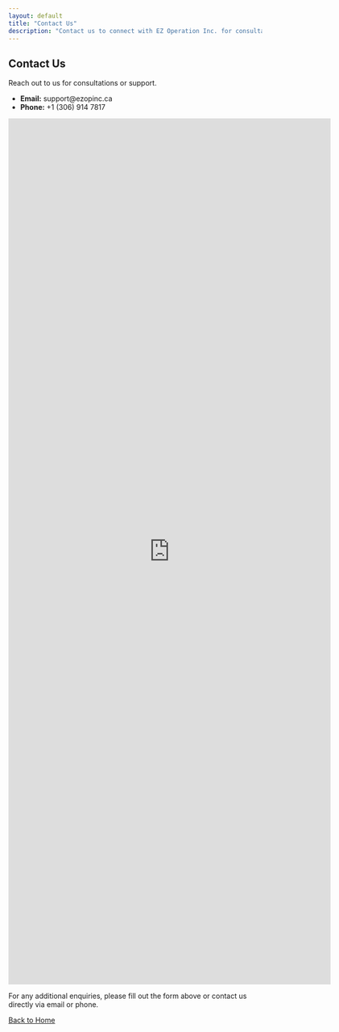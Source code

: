```yaml
---
layout: default
title: "Contact Us"
description: "Contact us to connect with EZ Operation Inc. for consultations or support."
---
```


<div class="container text-center py-5">
  <h2>Contact Us</h2>
  <p>Reach out to us for consultations or support.</p>
  <ul class="list-unstyled">
    <li><strong>Email:</strong> support@ezopinc.ca</li>
    <li><strong>Phone:</strong> +1 (306) 914 7817</li>
  </ul>
  <div class="google-form">
        <iframe src="https://docs.google.com/forms/d/e/1FAIpQLSfVt84MfN7VAcCQ14hjn17wnMyEcqd-mtC9xqcOkXIuOiMQyw/viewform?embedded=true"
    width="640" height="1716" frameborder="0" marginheight="0" marginwidth="0">Loading…</iframe>
  </div>
  <div class="container py-5">
    <p>For any additional enquiries, please fill out the form above or contact us directly via email or phone.</p>
    <a href="{{'/index' | relative_url }}" class="btn btn-lg btn-primary">Back to Home</a>
  </div>
</div>